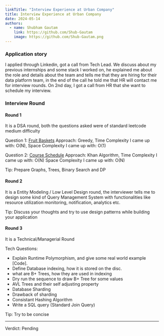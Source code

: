 ```yaml
---
linkTitle: "Interview Experience at Urban Company"
title: Interview Experience at Urban Company
date: 2024-05-14
authors:
  - name: Shubham Gautam
    link: https://github.com/Shub-Gautam
    image: https://github.com/Shub-Gautam.png
---
```


### Application story

I applied through Linkedin, got a call from Tech Lead. We discuss about my previous internships and some stack I worked on, he explained me about the role and details about the team and tells me that they are hiring for their data platform team, in the end of the call he told me that HR will contact me for interview rounds.
On 2nd day, I got a call from HR that she want to schedule my interview.

### Interview Round

#### Round 1 

It is a DSA round, both the questions asked were of standard leetcode medium difficulty

Question 1: [Fruit Baskets](https://leetcode.com/problems/fruit-into-baskets/) 
Approach: Greedy, 
Time Complexity I came up with: O(N),
Space Complexity I came up with: O(1) 


Question 2: [Course Schedule](https://leetcode.com/problems/course-schedule/) 
Approach: Khan Algorithm, 
Time Complexity I came up with: O(N) 
Space Complexity I came up with: O(N) 

Tip: Prepare Graphs, Trees, Binary Search and DP

#### Round 2

It is a Entity Modeling / Low Level Design round, the interviewer tells me to design some kind of Query Management System with functionalities like resource utilization monitoring, notification, analytics etc. 

Tip: Discuss your thoughts and try to use design patterns while building your application

#### Round 3

It is a Technical/Managerial Round

Tech Questions:
* Explain Runtime Polymorphism, and give some real world example [Code].
* Define Database indexing, how it is stored on the disc.
* what are B+ Trees, how they are used in indexing 
* Dry run the sequence to draw B+ Tree for some values
* AVL Trees and their self adjusting property 
* Database Sharding 
* Drawback of sharding
* Consistant Hashing Algorithm
* Write a SQL query (Standard Join Query)


Tip: Try to be concise


-----

Verdict: Pending 